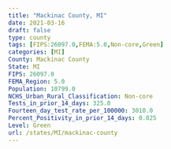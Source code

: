 ```yaml
---
title: "Mackinac County, MI"
date: 2021-03-16
draft: false
type: county
tags: [FIPS:26097.0,FEMA:5.0,Non-core,Green]
categories: [MI]
County: Mackinac County
State: MI
FIPS: 26097.0
FEMA_Region: 5.0
Population: 10799.0
NCHS_Urban_Rural_Classification: Non-core
Tests_in_prior_14_days: 325.0
Fourteen_day_test_rate_per_100000: 3010.0
Percent_Positivity_in_prior_14_days: 0.025
Level: Green
url: /states/MI/mackinac-county
---
```



